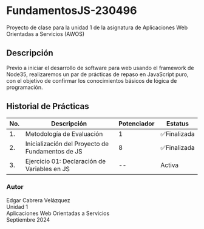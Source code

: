 # FundamentosJS-230496
Proyecto de clase para la unidad 1 de la asignatura de Aplicaciones Web Orientadas a Servicios (AWOS)

## Descripción
Previo a iniciar el desarrollo de software para web usando el framework de Node35, realizaremos un par de prácticas de repaso en JavaScript puro, con el objetivo de confirmar los conocimientos básicos de lógica de programación.


## Historial de Prácticas
 |No. |Descripción|Potenciador|Estatus|
 |--|--|--|--|
 |1.|Metodología de Evaluación|1|✅Finalizada|
 |2.| Inicialización del Proyecto de Fundamentos de JS|8|✅Finalizada|
 |3.|Ejercicio 01: Declaración de Variables en JS|--|Activa|



### Autor
Edgar Cabrera Velázquez <br>
Unidad 1 <br>
Aplicaciones Web Orientadas a Servicios <br>
Septiembre 2024